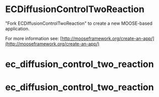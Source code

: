 ECDiffusionControlTwoReaction
=====

"Fork ECDiffusionControlTwoReaction" to create a new MOOSE-based application.

For more information see: [http://mooseframework.org/create-an-app/](http://mooseframework.org/create-an-app/)
# ec_diffusion_control_two_reaction
# ec_diffusion_control_two_reaction
